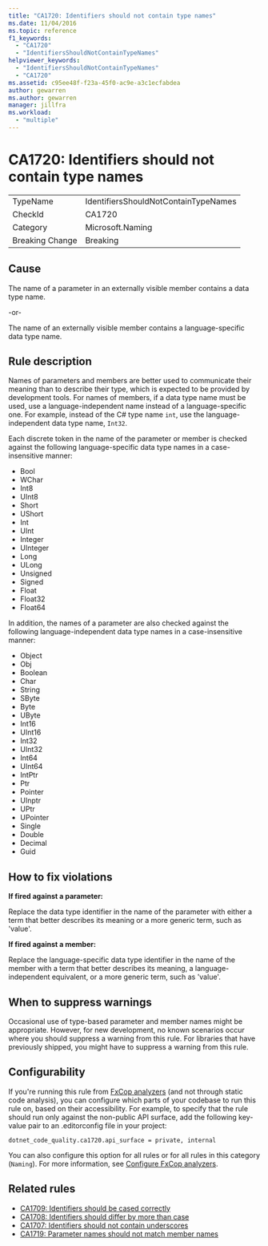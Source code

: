 ```yaml
---
title: "CA1720: Identifiers should not contain type names"
ms.date: 11/04/2016
ms.topic: reference
f1_keywords:
  - "CA1720"
  - "IdentifiersShouldNotContainTypeNames"
helpviewer_keywords:
  - "IdentifiersShouldNotContainTypeNames"
  - "CA1720"
ms.assetid: c95ee48f-f23a-45f0-ac9e-a3c1ecfabdea
author: gewarren
ms.author: gewarren
manager: jillfra
ms.workload:
  - "multiple"
---
```

# CA1720: Identifiers should not contain type names

|||
|-|-|
|TypeName|IdentifiersShouldNotContainTypeNames|
|CheckId|CA1720|
|Category|Microsoft.Naming|
|Breaking Change|Breaking|

## Cause

The name of a parameter in an externally visible member contains a data type name.

-or-

The name of an externally visible member contains a language-specific data type name.

## Rule description

Names of parameters and members are better used to communicate their meaning than to describe their type, which is expected to be provided by development tools. For names of members, if a data type name must be used, use a language-independent name instead of a language-specific one. For example, instead of the C# type name `int`, use the language-independent data type name, `Int32`.

Each discrete token in the name of the parameter or member is checked against the following language-specific data type names in a case-insensitive manner:

- Bool
- WChar
- Int8
- UInt8
- Short
- UShort
- Int
- UInt
- Integer
- UInteger
- Long
- ULong
- Unsigned
- Signed
- Float
- Float32
- Float64

In addition, the names of a parameter are also checked against the following language-independent data type names in a case-insensitive manner:

- Object
- Obj
- Boolean
- Char
- String
- SByte
- Byte
- UByte
- Int16
- UInt16
- Int32
- UInt32
- Int64
- UInt64
- IntPtr
- Ptr
- Pointer
- UInptr
- UPtr
- UPointer
- Single
- Double
- Decimal
- Guid

## How to fix violations

**If fired against a parameter:**

Replace the data type identifier in the name of the parameter with either a term that better describes its meaning or a more generic term, such as 'value'.

**If fired against a member:**

Replace the language-specific data type identifier in the name of the member with a term that better describes its meaning, a language-independent equivalent, or a more generic term, such as 'value'.

## When to suppress warnings

Occasional use of type-based parameter and member names might be appropriate. However, for new development, no known scenarios occur where you should suppress a warning from this rule. For libraries that have previously shipped, you might have to suppress a warning from this rule.

## Configurability

If you're running this rule from [FxCop analyzers](install-fxcop-analyzers.md) (and not through static code analysis), you can configure which parts of your codebase to run this rule on, based on their accessibility. For example, to specify that the rule should run only against the non-public API surface, add the following key-value pair to an .editorconfig file in your project:

```
dotnet_code_quality.ca1720.api_surface = private, internal
```

You can also configure this option for all rules or for all rules in this category (`Naming`). For more information, see [Configure FxCop analyzers](configure-fxcop-analyzers.md).

## Related rules

- [CA1709: Identifiers should be cased correctly](../code-quality/ca1709-identifiers-should-be-cased-correctly.md)
- [CA1708: Identifiers should differ by more than case](../code-quality/ca1708-identifiers-should-differ-by-more-than-case.md)
- [CA1707: Identifiers should not contain underscores](../code-quality/ca1707-identifiers-should-not-contain-underscores.md)
- [CA1719: Parameter names should not match member names](../code-quality/ca1719-parameter-names-should-not-match-member-names.md)